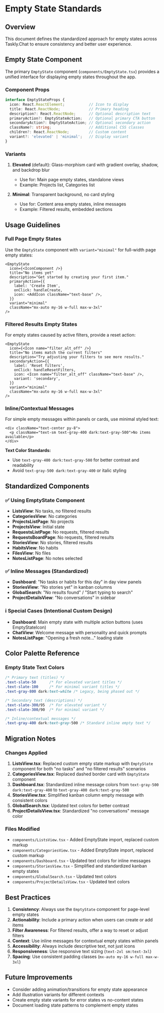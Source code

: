 # Empty State Standards

## Overview
This document defines the standardized approach for empty states across Taskly.Chat to ensure consistency and better user experience.

## Empty State Component
The primary `EmptyState` component (`components/EmptyState.tsx`) provides a unified interface for displaying empty states throughout the app.

### Component Props
```typescript
interface EmptyStateProps {
  icon: React.ReactElement;           // Icon to display
  title: React.ReactNode;             // Primary heading
  description?: React.ReactNode;      // Optional description text
  primaryAction?: EmptyStateAction;   // Optional primary CTA button
  secondaryAction?: EmptyStateAction; // Optional secondary action
  className?: string;                 // Additional CSS classes
  children?: React.ReactNode;         // Custom content
  variant?: 'elevated' | 'minimal';   // Display variant
}
```

### Variants
1. **Elevated** (default): Glass-morphism card with gradient overlay, shadow, and backdrop blur
   - Use for: Main page empty states, standalone views
   - Example: Projects list, Categories list

2. **Minimal**: Transparent background, no card styling
   - Use for: Content area empty states, inline messages
   - Example: Filtered results, embedded sections

## Usage Guidelines

### Full Page Empty States
Use the `EmptyState` component with `variant="minimal"` for full-width page empty states:

```tsx
<EmptyState
  icon={<IconComponent />}
  title="No items yet"
  description="Get started by creating your first item."
  primaryAction={{
    label: 'Create Item',
    onClick: handleCreate,
    icon: <AddIcon className="text-base" />,
  }}
  variant="minimal"
  className="mx-auto my-16 w-full max-w-3xl"
/>
```

### Filtered Results Empty States
For empty states caused by active filters, provide a reset action:

```tsx
<EmptyState
  icon={<Icon name="filter_alt_off" />}
  title="No items match the current filters"
  description="Try adjusting your filters to see more results."
  secondaryAction={{
    label: 'Reset filters',
    onClick: handleResetFilters,
    icon: <Icon name="filter_alt_off" className="text-base" />,
    variant: 'secondary',
  }}
  variant="minimal"
  className="mx-auto my-16 w-full max-w-3xl"
/>
```

### Inline/Contextual Messages
For simple empty messages within panels or cards, use minimal styled text:

```tsx
<div className="text-center py-8">
  <p className="text-sm text-gray-400 dark:text-gray-500">No items available</p>
</div>
```

**Text Color Standards:**
- Use `text-gray-400 dark:text-gray-500` for better contrast and readability
- Avoid `text-gray-500 dark:text-gray-400` or italic styling

## Standardized Components

### ✅ Using EmptyState Component
- **ListsView**: No tasks, no filtered results
- **CategoriesView**: No categories
- **ProjectsListPage**: No projects
- **ProjectsView**: Initial state
- **RequestsListPage**: No requests, filtered results
- **RequestsBoardPage**: No requests, filtered results
- **StoriesView**: No stories, filtered results
- **HabitsView**: No habits
- **FilesView**: No files
- **NotesListPage**: No notes selected

### ✅ Inline Messages (Standardized)
- **Dashboard**: "No tasks or habits for this day" in day view panels
- **StoriesView**: "No stories yet" in kanban columns
- **GlobalSearch**: "No results found" / "Start typing to search"
- **ProjectDetailsView**: "No conversations" in sidebar

### ℹ️ Special Cases (Intentional Custom Design)
- **Dashboard**: Main empty state with multiple action buttons (uses EmptyStateIcon)
- **ChatView**: Welcome message with personality and quick prompts
- **NotesListPage**: "Opening a fresh note..." loading state

## Color Palette Reference

### Empty State Text Colors
```css
/* Primary text (titles) */
.text-slate-50      /* For elevated variant titles */
.text-slate-100     /* For minimal variant titles */
.text-gray-800 dark:text-white /* Legacy, being phased out */

/* Secondary text (descriptions) */
.text-slate-300/95  /* For elevated variant */
.text-slate-300/90  /* For minimal variant */

/* Inline/contextual messages */
.text-gray-400 dark:text-gray-500 /* Standard inline empty text */
```

## Migration Notes

### Changes Applied
1. **ListsView.tsx**: Replaced custom empty state markup with `EmptyState` component for both "no tasks" and "no filtered results" scenarios
2. **CategoriesView.tsx**: Replaced dashed border card with `EmptyState` component
3. **Dashboard.tsx**: Standardized inline message colors from `text-gray-500 dark:text-gray-400` to `text-gray-400 dark:text-gray-500`
4. **StoriesView.tsx**: Simplified kanban column empty message with consistent colors
5. **GlobalSearch.tsx**: Updated text colors for better contrast
6. **ProjectDetailsView.tsx**: Standardized "no conversations" message color

### Files Modified
- `components/ListsView.tsx` - Added EmptyState import, replaced custom markup
- `components/CategoriesView.tsx` - Added EmptyState import, replaced custom markup
- `components/Dashboard.tsx` - Updated text colors for inline messages
- `components/StoriesView.tsx` - Simplified and standardized kanban empty states
- `components/GlobalSearch.tsx` - Updated text colors
- `components/ProjectDetailsView.tsx` - Updated text colors

## Best Practices

1. **Consistency**: Always use the `EmptyState` component for page-level empty states
2. **Actionability**: Include a primary action when users can create or add items
3. **Filter Awareness**: For filtered results, offer a way to reset or adjust filters
4. **Context**: Use inline messages for contextual empty states within panels
5. **Accessibility**: Always include descriptive text, not just icons
6. **Responsiveness**: Use responsive text sizing (`text-2xl sm:text-3xl`)
7. **Spacing**: Use consistent padding classes (`mx-auto my-16 w-full max-w-3xl`)

## Future Improvements

- Consider adding animation/transitions for empty state appearance
- Add illustration variants for different contexts
- Create empty state variants for error states vs no-content states
- Document loading state patterns to complement empty states
